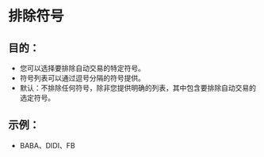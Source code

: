 # **排除符号**

## 目的：

- 您可以选择要排除自动交易的特定符号。
- 符号列表可以通过逗号分隔的符号提供。
- 默认：不排除任何符号，除非您提供明确的列表，其中包含要排除自动交易的选定符号。

## 示例：

- BABA、DIDI、FB
